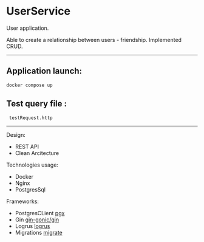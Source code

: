 # UserService

User application.

Able to create a relationship between users - friendship.
Implemented CRUD.
___
## Application launch:
```
docker compose up
```
## Test query file :
```
 testRequest.http
```
___
Design:
- REST API
- Clean Arcitecture

Technologies usage:
- Docker
- Nginx
- PostgresSql

Frameworks:
- PostgresCLient <a href="github.com/jackc/pgx/v5">pgx</a>
- Gin <a href="https://github.com/gin-gonic/gin">gin-gonic/gin</a>
- Logrus <a href="github.com/sirupsen/logrus">logrus</a>
- Migrations <a href="github.com/golang-migrate/migrate/v4">migrate</a>
